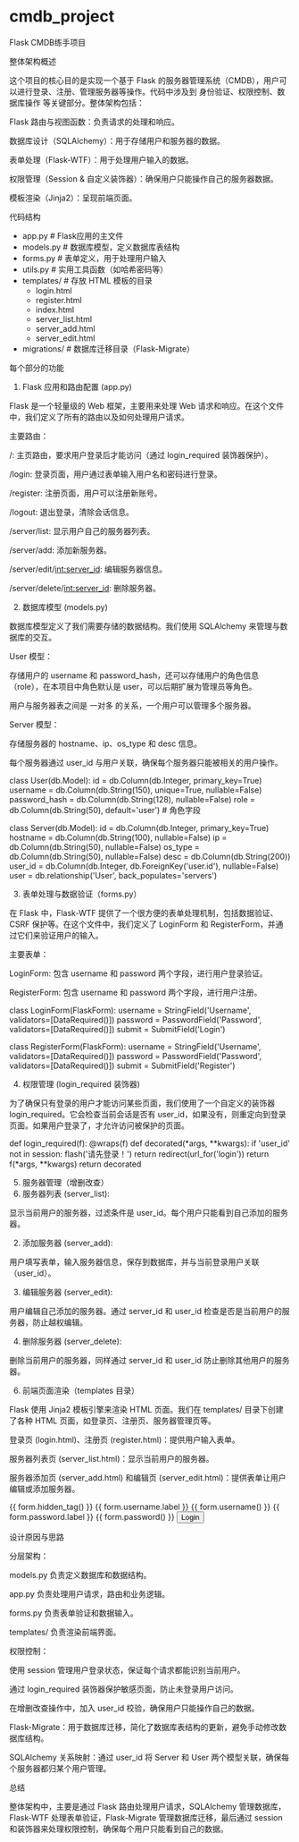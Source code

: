 # cmdb_project
Flask CMDB练手项目

整体架构概述

这个项目的核心目的是实现一个基于 Flask 的服务器管理系统（CMDB），用户可以进行登录、注册、管理服务器等操作。代码中涉及到 身份验证、权限控制、数据库操作 等关键部分。整体架构包括：

Flask 路由与视图函数：负责请求的处理和响应。

数据库设计（SQLAlchemy）：用于存储用户和服务器的数据。

表单处理（Flask-WTF）：用于处理用户输入的数据。

权限管理（Session & 自定义装饰器）：确保用户只能操作自己的服务器数据。

模板渲染（Jinja2）：呈现前端页面。

代码结构
- app.py                     # Flask应用的主文件
- models.py                  # 数据库模型，定义数据库表结构
- forms.py                   # 表单定义，用于处理用户输入
- utils.py                   # 实用工具函数（如哈希密码等）
- templates/                 # 存放 HTML 模板的目录
    - login.html
    - register.html
    - index.html
    - server_list.html
    - server_add.html
    - server_edit.html
- migrations/                # 数据库迁移目录（Flask-Migrate）

每个部分的功能
1. Flask 应用和路由配置 (app.py)

Flask 是一个轻量级的 Web 框架，主要用来处理 Web 请求和响应。在这个文件中，我们定义了所有的路由以及如何处理用户请求。

主要路由：

/: 主页路由，要求用户登录后才能访问（通过 login_required 装饰器保护）。

/login: 登录页面，用户通过表单输入用户名和密码进行登录。

/register: 注册页面，用户可以注册新账号。

/logout: 退出登录，清除会话信息。

/server/list: 显示用户自己的服务器列表。

/server/add: 添加新服务器。

/server/edit/<int:server_id>: 编辑服务器信息。

/server/delete/<int:server_id>: 删除服务器。

2. 数据库模型 (models.py)

数据库模型定义了我们需要存储的数据结构。我们使用 SQLAlchemy 来管理与数据库的交互。

User 模型：

存储用户的 username 和 password_hash，还可以存储用户的角色信息（role），在本项目中角色默认是 user，可以后期扩展为管理员等角色。

用户与服务器表之间是 一对多 的关系，一个用户可以管理多个服务器。

Server 模型：

存储服务器的 hostname、ip、os_type 和 desc 信息。

每个服务器通过 user_id 与用户关联，确保每个服务器只能被相关的用户操作。

class User(db.Model):
    id = db.Column(db.Integer, primary_key=True)
    username = db.Column(db.String(150), unique=True, nullable=False)
    password_hash = db.Column(db.String(128), nullable=False)
    role = db.Column(db.String(50), default='user')  # 角色字段

class Server(db.Model):
    id = db.Column(db.Integer, primary_key=True)
    hostname = db.Column(db.String(100), nullable=False)
    ip = db.Column(db.String(50), nullable=False)
    os_type = db.Column(db.String(50), nullable=False)
    desc = db.Column(db.String(200))
    user_id = db.Column(db.Integer, db.ForeignKey('user.id'), nullable=False)
    user = db.relationship('User', back_populates='servers')

3. 表单处理与数据验证（forms.py）

在 Flask 中，Flask-WTF 提供了一个很方便的表单处理机制，包括数据验证、CSRF 保护等。在这个文件中，我们定义了 LoginForm 和 RegisterForm，并通过它们来验证用户的输入。

主要表单：

LoginForm: 包含 username 和 password 两个字段，进行用户登录验证。

RegisterForm: 包含 username 和 password 两个字段，进行用户注册。

class LoginForm(FlaskForm):
    username = StringField('Username', validators=[DataRequired()])
    password = PasswordField('Password', validators=[DataRequired()])
    submit = SubmitField('Login')

class RegisterForm(FlaskForm):
    username = StringField('Username', validators=[DataRequired()])
    password = PasswordField('Password', validators=[DataRequired()])
    submit = SubmitField('Register')

4. 权限管理 (login_required 装饰器)

为了确保只有登录的用户才能访问某些页面，我们使用了一个自定义的装饰器 login_required。它会检查当前会话是否有 user_id，如果没有，则重定向到登录页面。如果用户登录了，才允许访问被保护的页面。

def login_required(f):
    @wraps(f)
    def decorated(*args, **kwargs):
        if 'user_id' not in session:
            flash('请先登录！')
            return redirect(url_for('login'))
        return f(*args, **kwargs)
    return decorated

5. 服务器管理（增删改查）
1. 服务器列表 (server_list):

显示当前用户的服务器，过滤条件是 user_id。每个用户只能看到自己添加的服务器。

2. 添加服务器 (server_add):

用户填写表单，输入服务器信息，保存到数据库，并与当前登录用户关联（user_id）。

3. 编辑服务器 (server_edit):

用户编辑自己添加的服务器。通过 server_id 和 user_id 检查是否是当前用户的服务器，防止越权编辑。

4. 删除服务器 (server_delete):

删除当前用户的服务器，同样通过 server_id 和 user_id 防止删除其他用户的服务器。

6. 前端页面渲染（templates 目录）

Flask 使用 Jinja2 模板引擎来渲染 HTML 页面。我们在 templates/ 目录下创建了各种 HTML 页面，如登录页、注册页、服务器管理页等。

登录页 (login.html)、注册页 (register.html)：提供用户输入表单。

服务器列表页 (server_list.html)：显示当前用户的服务器。

服务器添加页 (server_add.html) 和编辑页 (server_edit.html)：提供表单让用户编辑或添加服务器。

<!-- login.html -->
<form method="POST">
    {{ form.hidden_tag() }}
    {{ form.username.label }} {{ form.username() }}
    {{ form.password.label }} {{ form.password() }}
    <button type="submit">Login</button>
</form>

设计原因与思路

分层架构：

models.py 负责定义数据库和数据结构。

app.py 负责处理用户请求，路由和业务逻辑。

forms.py 负责表单验证和数据输入。

templates/ 负责渲染前端界面。

权限控制：

使用 session 管理用户登录状态，保证每个请求都能识别当前用户。

通过 login_required 装饰器保护敏感页面，防止未登录用户访问。

在增删改查操作中，加入 user_id 校验，确保用户只能操作自己的数据。

Flask-Migrate：用于数据库迁移，简化了数据库表结构的更新，避免手动修改数据库结构。

SQLAlchemy 关系映射：通过 user_id 将 Server 和 User 两个模型关联，确保每个服务器都归某个用户管理。

总结

整体架构中，主要是通过 Flask 路由处理用户请求，SQLAlchemy 管理数据库，Flask-WTF 处理表单验证，Flask-Migrate 管理数据库迁移，最后通过 session 和装饰器来处理权限控制，确保每个用户只能看到自己的数据。